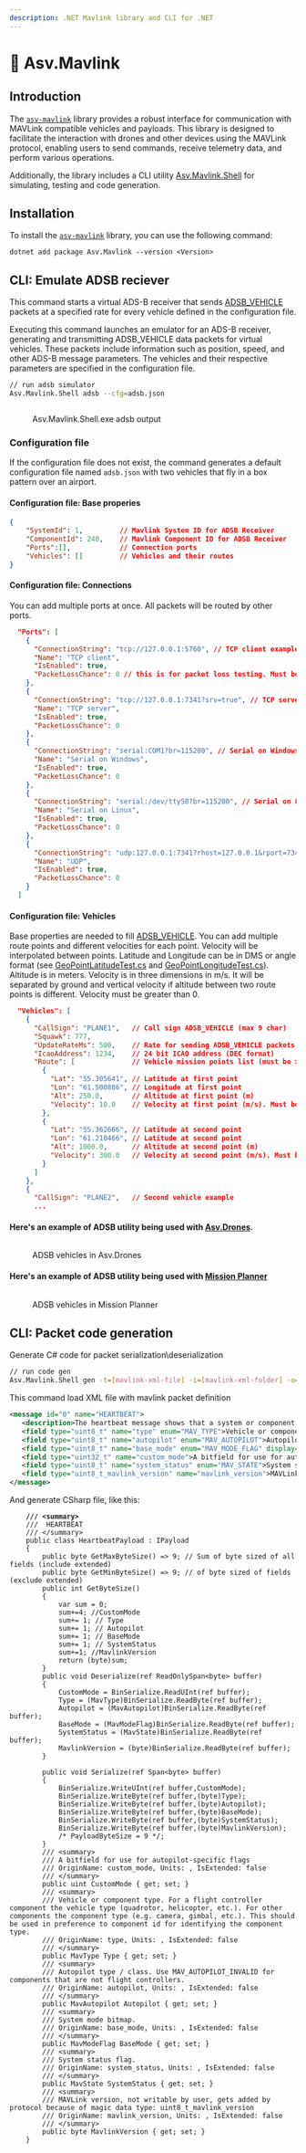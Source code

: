 ```yaml
---
description: .NET Mavlink library and CLI for .NET
---
```


# 🧊 Asv.Mavlink

## Introduction

The [`asv-mavlink`](https://github.com/asv-soft/asv-mavlink) library provides a robust interface for communication with MAVLink compatible vehicles and payloads. This library is designed to facilitate the interaction with drones and other devices using the MAVLink protocol, enabling users to send commands, receive telemetry data, and perform various operations.

Additionally, the library includes a CLI utility [Asv.Mavlink.Shell](https://github.com/asv-soft/asv-mavlink/tree/main/src/Asv.Mavlink.Shell) for simulating, testing and code generation.

## Installation

To install the [`asv-mavlink`](https://github.com/asv-soft/asv-mavlink) library, you can use the following command:

```
dotnet add package Asv.Mavlink --version <Version>
```

## CLI: Emulate ADSB reciever

This command starts a virtual ADS-B receiver that sends [ADSB\_VEHICLE](https://mavlink.io/en/messages/common.html#ADSB\_VEHICLE) packets at a specified rate for every vehicle defined in the configuration file.

Executing this command launches an emulator for an ADS-B receiver, generating and transmitting ADSB\_VEHICLE data packets for virtual vehicles. These packets include information such as position, speed, and other ADS-B message parameters. The vehicles and their respective parameters are specified in the configuration file.

```bash
// run adsb simulator
Asv.Mavlink.Shell adsb --cfg=adsb.json
```

<figure><img src="../.gitbook/assets/image (1).png" alt=""><figcaption><p>Asv.Mavlink.Shell.exe adsb output</p></figcaption></figure>

### Configuration file

If the configuration file does not exist, the command generates a default configuration file named `adsb.json` with two vehicles that fly in a box pattern over an airport.

#### Configuration file: Base properies

```json
{
    "SystemId": 1,         // Mavlink System ID for ADSB Receiver
    "ComponentId": 240,    // Mavlink Component ID for ADSB Receiver
    "Ports":[],            // Connection ports
    "Vehicles": []         // Vehicles and their routes
}
```

#### Configuration file: Connections

You can add multiple ports at once. All packets will be routed by other ports.

```json
  "Ports": [
    {
      "ConnectionString": "tcp://127.0.0.1:5760", // TCP client example
      "Name": "TCP client",
      "IsEnabled": true,
      "PacketLossChance": 0 // this is for packet loss testing. Must be 0.
    },
    {
      "ConnectionString": "tcp://127.0.0.1:7341?srv=true", // TCP server example
      "Name": "TCP server",
      "IsEnabled": true,
      "PacketLossChance": 0  
    },
    {
      "ConnectionString": "serial:COM1?br=115200", // Serial on Windows example
      "Name": "Serial on Windows",
      "IsEnabled": true,
      "PacketLossChance": 0
    },
    {
      "ConnectionString": "serial:/dev/ttyS0?br=115200", // Serial on Linux example
      "Name": "Serial on Linux",
      "IsEnabled": true,
      "PacketLossChance": 0
    },
    {
      "ConnectionString": "udp:127.0.0.1:7341?rhost=127.0.0.1&rport=7342", // UDP example
      "Name": "UDP",
      "IsEnabled": true,
      "PacketLossChance": 0
    }
  ]

```

#### Configuration file: Vehicles

Base properties are needed to fill [ADSB\_VEHICLE](https://mavlink.io/en/messages/common.html#ADSB\_VEHICLE). You can add multiple route points and different velocities for each point. Velocity will be interpolated between points. Latitude and Longitude can be in DMS or angle format (see [GeoPointLatitudeTest.cs](https://github.com/asv-soft/asv-common/blob/main/src/Asv.Common.Test/GeoPointLatitudeTest.cs) and [GeoPointLongitudeTest.cs](https://github.com/asv-soft/asv-common/blob/main/src/Asv.Common.Test/GeoPointLongitudeTest.cs)). Altitude is in meters. Velocity is in three dimensions in m/s. It will be separated by ground and vertical velocity if altitude between two route points is different. Velocity must be greater than 0.

```json
  "Vehicles": [
    {
      "CallSign": "PLANE1",   // Call sign ADSB_VEHICLE (max 9 char)
      "Squawk": 777,
      "UpdateRateMs": 500,    // Rate for sending ADSB_VEHICLE packets
      "IcaoAddress": 1234,    // 24 bit ICAO address (DEC format)
      "Route": [              // Vehicle mission points list (must be > 2)
        {
          "Lat": "55.305641", // Latitude at first point
          "Lon": "61.500886", // Longitude at first point
          "Alt": 250.0,       // Altitude at first point (m)
          "Velocity": 10.0    // Velocity at first point (m/s). Must be > 0
        },
        {
          "Lat": "55.362666", // Latitude at second point
          "Lon": "61.210466", // Latitude at second point
          "Alt": 1000.0,      // Altitude at second point (m)
          "Velocity": 300.0   // Velocity at second point (m/s). Must be > 0
        }
      ]
    },
    {
      "CallSign": "PLANE2",   // Second vehicle example
      ...
```

#### Here's an example of ADSB utility being used with [Asv.Drones](https://github.com/asv-soft/asv-drones).

<figure><img src="https://lh7-rt.googleusercontent.com/docsz/AD_4nXcQBEOFoUIITaF6DOPy-bSk2HMPm61togLZanzggqhUxTJjTIeTwExO-bEmJgOTtyg-Tsf1jJ9fbPG77JjlRdgBjvIMa0n70tn1UhzXlvBjJ9dREZnC9VQlpfY84DWKOMxe88h0028gDvhwufpWkv3-QNIg?key=riwOy4U3j_pq7fFAx1ly_w" alt=""><figcaption><p>ADSB vehicles in Asv.Drones</p></figcaption></figure>

#### Here's an example of ADSB utility being used with [Mission Planner](https://ardupilot.org/planner/)

<figure><img src="https://lh7-rt.googleusercontent.com/docsz/AD_4nXej5GPu0BsBKrnTfU7dvP4IfRriZe6Sbf5CWpym9CyD1oCpP1aGrDe0kqbZdZzMnsZ3itB4g2h-ZE9Q4jP5stl9KEJg1juKRIWubK_kbkJ3h7ij6pLYCR2LwXSxUGXDABWGietZnXLcUC0O7ajs5WS_T78?key=riwOy4U3j_pq7fFAx1ly_w" alt=""><figcaption><p>ADSB vehicles in Mission Planner</p></figcaption></figure>

## CLI: Packet code generation

Generate C# code for packet serialization\deserialization

```bash
// run code gen
Asv.Mavlink.Shell gen -t=[mavlink-xml-file] -i=[mavlink-xml-folder] -o=[output-folder] -e=cs [path-to-liquid-template]/csharp.tpl
```

This command load XML file with mavlink packet definition

```xml
<message id="0" name="HEARTBEAT">
   <description>The heartbeat message shows that a system or component is present and responding. The type and autopilot fields (along with the message component id), allow the receiving system to treat further messages from this system appropriately (e.g. by laying out the user interface based on the autopilot). This microservice is documented at https://mavlink.io/en/services/heartbeat.html</description>
   <field type="uint8_t" name="type" enum="MAV_TYPE">Vehicle or component type. For a flight controller component the vehicle type (quadrotor, helicopter, etc.). For other components the component type (e.g. camera, gimbal, etc.). This should be used in preference to component id for identifying the component type.</field>
   <field type="uint8_t" name="autopilot" enum="MAV_AUTOPILOT">Autopilot type / class. Use MAV_AUTOPILOT_INVALID for components that are not flight controllers.</field>
   <field type="uint8_t" name="base_mode" enum="MAV_MODE_FLAG" display="bitmask">System mode bitmap.</field>
   <field type="uint32_t" name="custom_mode">A bitfield for use for autopilot-specific flags</field>
   <field type="uint8_t" name="system_status" enum="MAV_STATE">System status flag.</field>
   <field type="uint8_t_mavlink_version" name="mavlink_version">MAVLink version, not writable by user, gets added by protocol because of magic data type: uint8_t_mavlink_version</field>
</message>
```

And generate CSharp file, like this:

<pre class="language-csharp"><code class="lang-csharp"><strong>    /// &#x3C;summary>
</strong>    ///  HEARTBEAT
    /// &#x3C;/summary>
    public class HeartbeatPayload : IPayload
    {
        public byte GetMaxByteSize() => 9; // Sum of byte sized of all fields (include extended)
        public byte GetMinByteSize() => 9; // of byte sized of fields (exclude extended)
        public int GetByteSize()
        {
            var sum = 0;
            sum+=4; //CustomMode
            sum+= 1; // Type
            sum+= 1; // Autopilot
            sum+= 1; // BaseMode
            sum+= 1; // SystemStatus
            sum+=1; //MavlinkVersion
            return (byte)sum;
        }
        public void Deserialize(ref ReadOnlySpan&#x3C;byte> buffer)
        {
            CustomMode = BinSerialize.ReadUInt(ref buffer);
            Type = (MavType)BinSerialize.ReadByte(ref buffer);
            Autopilot = (MavAutopilot)BinSerialize.ReadByte(ref buffer);
            BaseMode = (MavModeFlag)BinSerialize.ReadByte(ref buffer);
            SystemStatus = (MavState)BinSerialize.ReadByte(ref buffer);
            MavlinkVersion = (byte)BinSerialize.ReadByte(ref buffer);
        }

        public void Serialize(ref Span&#x3C;byte> buffer)
        {
            BinSerialize.WriteUInt(ref buffer,CustomMode);
            BinSerialize.WriteByte(ref buffer,(byte)Type);
            BinSerialize.WriteByte(ref buffer,(byte)Autopilot);
            BinSerialize.WriteByte(ref buffer,(byte)BaseMode);
            BinSerialize.WriteByte(ref buffer,(byte)SystemStatus);
            BinSerialize.WriteByte(ref buffer,(byte)MavlinkVersion);
            /* PayloadByteSize = 9 */;
        }
        /// &#x3C;summary>
        /// A bitfield for use for autopilot-specific flags
        /// OriginName: custom_mode, Units: , IsExtended: false
        /// &#x3C;/summary>
        public uint CustomMode { get; set; }
        /// &#x3C;summary>
        /// Vehicle or component type. For a flight controller component the vehicle type (quadrotor, helicopter, etc.). For other components the component type (e.g. camera, gimbal, etc.). This should be used in preference to component id for identifying the component type.
        /// OriginName: type, Units: , IsExtended: false
        /// &#x3C;/summary>
        public MavType Type { get; set; }
        /// &#x3C;summary>
        /// Autopilot type / class. Use MAV_AUTOPILOT_INVALID for components that are not flight controllers.
        /// OriginName: autopilot, Units: , IsExtended: false
        /// &#x3C;/summary>
        public MavAutopilot Autopilot { get; set; }
        /// &#x3C;summary>
        /// System mode bitmap.
        /// OriginName: base_mode, Units: , IsExtended: false
        /// &#x3C;/summary>
        public MavModeFlag BaseMode { get; set; }
        /// &#x3C;summary>
        /// System status flag.
        /// OriginName: system_status, Units: , IsExtended: false
        /// &#x3C;/summary>
        public MavState SystemStatus { get; set; }
        /// &#x3C;summary>
        /// MAVLink version, not writable by user, gets added by protocol because of magic data type: uint8_t_mavlink_version
        /// OriginName: mavlink_version, Units: , IsExtended: false
        /// &#x3C;/summary>
        public byte MavlinkVersion { get; set; }
    }
</code></pre>

